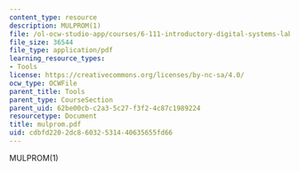 ```yaml
---
content_type: resource
description: MULPROM(1)
file: /ol-ocw-studio-app/courses/6-111-introductory-digital-systems-laboratory-fall-2002/cdbfd2202dc86032531440635655fd66_mulprom.pdf
file_size: 36544
file_type: application/pdf
learning_resource_types:
- Tools
license: https://creativecommons.org/licenses/by-nc-sa/4.0/
ocw_type: OCWFile
parent_title: Tools
parent_type: CourseSection
parent_uid: 62be00cb-c2a3-5c27-f3f2-4c87c1989224
resourcetype: Document
title: mulprom.pdf
uid: cdbfd220-2dc8-6032-5314-40635655fd66
---
```

MULPROM(1)